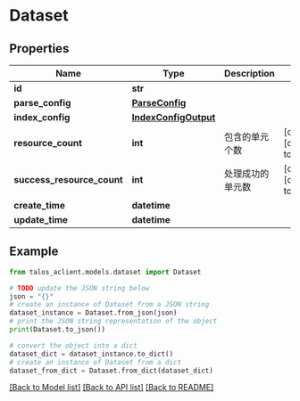# Dataset


## Properties

Name | Type | Description | Notes
------------ | ------------- | ------------- | -------------
**id** | **str** |  | 
**parse_config** | [**ParseConfig**](ParseConfig.md) |  | 
**index_config** | [**IndexConfigOutput**](IndexConfigOutput.md) |  | 
**resource_count** | **int** | 包含的单元个数 | [optional] [default to 0]
**success_resource_count** | **int** | 处理成功的单元数 | [optional] [default to 0]
**create_time** | **datetime** |  | 
**update_time** | **datetime** |  | 

## Example

```python
from talos_aclient.models.dataset import Dataset

# TODO update the JSON string below
json = "{}"
# create an instance of Dataset from a JSON string
dataset_instance = Dataset.from_json(json)
# print the JSON string representation of the object
print(Dataset.to_json())

# convert the object into a dict
dataset_dict = dataset_instance.to_dict()
# create an instance of Dataset from a dict
dataset_from_dict = Dataset.from_dict(dataset_dict)
```
[[Back to Model list]](../README.md#documentation-for-models) [[Back to API list]](../README.md#documentation-for-api-endpoints) [[Back to README]](../README.md)


